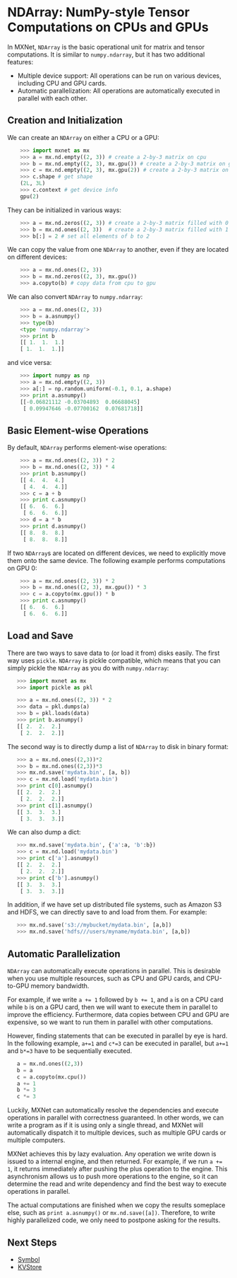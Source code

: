 # NDArray: NumPy-style Tensor Computations on CPUs and GPUs

In MXNet, `NDArray` is the basic operational unit for matrix and tensor
computations. It is similar to `numpy.ndarray`, but it has two additional
features:

- Multiple device support: All operations can be run on various devices, including CPU and GPU cards.
- Automatic parallelization: All operations are automatically executed in parallel with each other.

## Creation and Initialization

We can create an `NDArray` on either a CPU or a GPU:

```python
    >>> import mxnet as mx
    >>> a = mx.nd.empty((2, 3)) # create a 2-by-3 matrix on cpu
    >>> b = mx.nd.empty((2, 3), mx.gpu()) # create a 2-by-3 matrix on gpu 0
    >>> c = mx.nd.empty((2, 3), mx.gpu(2)) # create a 2-by-3 matrix on gpu 2
    >>> c.shape # get shape
    (2L, 3L)
    >>> c.context # get device info
    gpu(2)
```

They can be initialized in various ways:

```python
    >>> a = mx.nd.zeros((2, 3)) # create a 2-by-3 matrix filled with 0
    >>> b = mx.nd.ones((2, 3))  # create a 2-by-3 matrix filled with 1
    >>> b[:] = 2 # set all elements of b to 2
```

We can copy the value from one `NDArray` to another, even if they are located on different devices:

```python
    >>> a = mx.nd.ones((2, 3))
    >>> b = mx.nd.zeros((2, 3), mx.gpu())
    >>> a.copyto(b) # copy data from cpu to gpu
```

We can also convert `NDArray` to `numpy.ndarray`:

```python
    >>> a = mx.nd.ones((2, 3))
    >>> b = a.asnumpy()
    >>> type(b)
    <type 'numpy.ndarray'>
    >>> print b
    [[ 1.  1.  1.]
    [ 1.  1.  1.]]
```

and vice versa:

```python
    >>> import numpy as np
    >>> a = mx.nd.empty((2, 3))
    >>> a[:] = np.random.uniform(-0.1, 0.1, a.shape)
    >>> print a.asnumpy()
    [[-0.06821112 -0.03704893  0.06688045]
     [ 0.09947646 -0.07700162  0.07681718]]
```

## Basic Element-wise Operations

By default, `NDArray` performs element-wise operations:

```python
    >>> a = mx.nd.ones((2, 3)) * 2
    >>> b = mx.nd.ones((2, 3)) * 4
    >>> print b.asnumpy()
    [[ 4.  4.  4.]
     [ 4.  4.  4.]]
    >>> c = a + b
    >>> print c.asnumpy()
    [[ 6.  6.  6.]
     [ 6.  6.  6.]]
    >>> d = a * b
    >>> print d.asnumpy()
    [[ 8.  8.  8.]
     [ 8.  8.  8.]]
```

If two `NDArray`s are located on different devices, we need to explicitly move them onto the same device. The following example performs computations on GPU 0:

```python
    >>> a = mx.nd.ones((2, 3)) * 2
    >>> b = mx.nd.ones((2, 3), mx.gpu()) * 3
    >>> c = a.copyto(mx.gpu()) * b
    >>> print c.asnumpy()
    [[ 6.  6.  6.]
     [ 6.  6.  6.]]
```

## Load and Save

There are two ways to save data to (or load it from) disks easily. The first way uses
`pickle`.  `NDArray` is pickle compatible, which means that you can simply pickle the
`NDArray` as you do with `numpy.ndarray`:

 ```python
    >>> import mxnet as mx
    >>> import pickle as pkl

    >>> a = mx.nd.ones((2, 3)) * 2
    >>> data = pkl.dumps(a)
    >>> b = pkl.loads(data)
    >>> print b.asnumpy()
    [[ 2.  2.  2.]
     [ 2.  2.  2.]]
 ```

The second way is to directly dump a list of `NDArray` to disk in binary format:

 ```python
    >>> a = mx.nd.ones((2,3))*2
    >>> b = mx.nd.ones((2,3))*3
    >>> mx.nd.save('mydata.bin', [a, b])
    >>> c = mx.nd.load('mydata.bin')
    >>> print c[0].asnumpy()
    [[ 2.  2.  2.]
     [ 2.  2.  2.]]
    >>> print c[1].asnumpy()
    [[ 3.  3.  3.]
     [ 3.  3.  3.]]
 ```

We can also dump a dict:

 ```python
    >>> mx.nd.save('mydata.bin', {'a':a, 'b':b})
    >>> c = mx.nd.load('mydata.bin')
    >>> print c['a'].asnumpy()
    [[ 2.  2.  2.]
     [ 2.  2.  2.]]
    >>> print c['b'].asnumpy()
    [[ 3.  3.  3.]
     [ 3.  3.  3.]]
 ```

In addition, if we have set up distributed file systems, such as Amazon S3 and HDFS, we
can directly save to and load from them. For example:

 ```python
    >>> mx.nd.save('s3://mybucket/mydata.bin', [a,b])
    >>> mx.nd.save('hdfs///users/myname/mydata.bin', [a,b])
 ```

## Automatic Parallelization
`NDArray` can automatically execute operations in parallel. This is desirable when you
use multiple resources, such as CPU and GPU cards, and CPU-to-GPU memory bandwidth.

For example, if we write `a += 1` followed by `b += 1`, and `a` is on a CPU card while
`b` is on a GPU card, then we will want to execute them in parallel to improve the
efficiency. Furthermore, data copies between CPU and GPU are expensive, so we
want to run them in parallel with other computations.

However, finding statements that can be executed in parallel by eye is hard. In the
following example, `a+=1` and `c*=3` can be executed in parallel, but `a+=1` and
`b*=3` have to be sequentially executed.

 ```python
    a = mx.nd.ones((2,3))
    b = a
    c = a.copyto(mx.cpu())
    a += 1
    b *= 3
    c *= 3
 ```

Luckily, MXNet can automatically resolve the dependencies and
execute operations in parallel with correctness guaranteed. In other words, we
can write a program as if it is using only a single thread, and MXNet will
automatically dispatch it to multiple devices, such as multiple GPU cards or multiple
computers.

MXNet achieves this by lazy evaluation. Any operation we write down is issued to a
internal engine, and then returned. For example, if we run `a += 1`, it
returns immediately after pushing the plus operation to the engine. This
asynchronism allows us to push more operations to the engine, so it can determine
the read and write dependency and find the best way to execute operations in
parallel.

The actual computations are finished when we copy the results someplace else, such as `print a.asnumpy()` or `mx.nd.save([a])`. Therefore, to write highly parallelized code, we only need to postpone asking for
the results.

##  Next Steps
* [Symbol](symbol.md)
* [KVStore](kvstore.md)